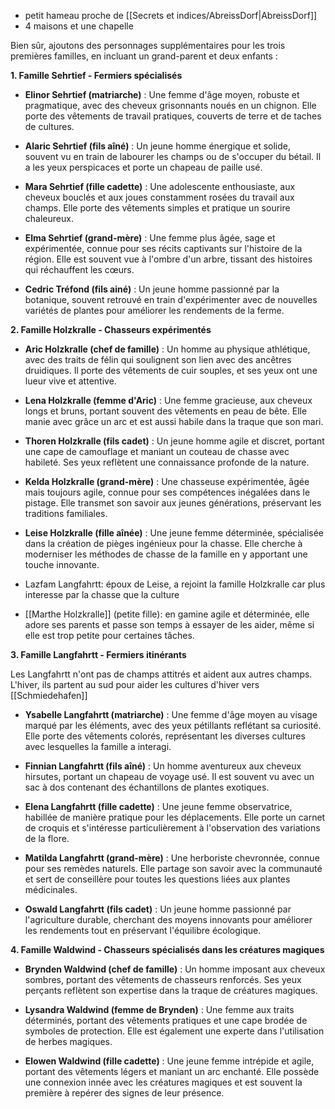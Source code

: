 
- petit hameau proche de [[Secrets et indices/AbreissDorf|AbreissDorf]]
- 4 maisons et une chapelle

Bien sûr, ajoutons des personnages supplémentaires pour les trois premières familles, en incluant un grand-parent et deux enfants :

**1. Famille Sehrtief - Fermiers spécialisés**

- **Elinor Sehrtief (matriarche)** : Une femme d'âge moyen, robuste et pragmatique, avec des cheveux grisonnants noués en un chignon. Elle porte des vêtements de travail pratiques, couverts de terre et de taches de cultures.

- **Alaric Sehrtief (fils aîné)** : Un jeune homme énergique et solide, souvent vu en train de labourer les champs ou de s'occuper du bétail. Il a les yeux perspicaces et porte un chapeau de paille usé.

- **Mara Sehrtief (fille cadette)** : Une adolescente enthousiaste, aux cheveux bouclés et aux joues constamment rosées du travail aux champs. Elle porte des vêtements simples et pratique un sourire chaleureux.

- **Elma Sehrtief (grand-mère)** : Une femme plus âgée, sage et expérimentée, connue pour ses récits captivants sur l'histoire de la région. Elle est souvent vue à l'ombre d'un arbre, tissant des histoires qui réchauffent les cœurs.

- **Cedric Tréfond (fils ainé)** : Un jeune homme passionné par la botanique, souvent retrouvé en train d'expérimenter avec de nouvelles variétés de plantes pour améliorer les rendements de la ferme.

**2. Famille Holzkralle - Chasseurs expérimentés**

- **Aric Holzkralle (chef de famille)** : Un homme au physique athlétique, avec des traits de félin qui soulignent son lien avec des ancêtres druidiques. Il porte des vêtements de cuir souples, et ses yeux ont une lueur vive et attentive.

- **Lena Holzkralle (femme d'Aric)** : Une femme gracieuse, aux cheveux longs et bruns, portant souvent des vêtements en peau de bête. Elle manie avec grâce un arc et est aussi habile dans la traque que son mari.

- **Thoren Holzkralle (fils cadet)** : Un jeune homme agile et discret, portant une cape de camouflage et maniant un couteau de chasse avec habileté. Ses yeux reflètent une connaissance profonde de la nature.

- **Kelda Holzkralle (grand-mère)** : Une chasseuse expérimentée, âgée mais toujours agile, connue pour ses compétences inégalées dans le pistage. Elle transmet son savoir aux jeunes générations, préservant les traditions familiales.

- **Leise Holzkralle (fille aînée)** : Une jeune femme déterminée, spécialisée dans la création de pièges ingénieux pour la chasse. Elle cherche à moderniser les méthodes de chasse de la famille en y apportant une touche innovante.
- Lazfam Langfahrtt: époux de Leise, a rejoint la famille Holzkralle car plus interesse par la chasse que la culture
- [[Marthe Holzkralle]] (petite fille): en gamine agile et déterminée, elle adore ses parents et passe son temps à essayer de les aider, même si elle est trop petite pour certaines tâches.

**3. Famille Langfahrtt - Fermiers itinérants**

Les Langfahrtt n'ont pas de champs attitrés et aident aux autres champs. L'hiver, ils partent au sud pour aider les cultures d'hiver vers [[Schmiedehafen]]

- **Ysabelle Langfahrtt (matriarche)** : Une femme d'âge moyen au visage marqué par les éléments, avec des yeux pétillants reflétant sa curiosité. Elle porte des vêtements colorés, représentant les diverses cultures avec lesquelles la famille a interagi.

- **Finnian Langfahrtt (fils aîné)** : Un homme aventureux aux cheveux hirsutes, portant un chapeau de voyage usé. Il est souvent vu avec un sac à dos contenant des échantillons de plantes exotiques.

- **Elena Langfahrtt (fille cadette)** : Une jeune femme observatrice, habillée de manière pratique pour les déplacements. Elle porte un carnet de croquis et s'intéresse particulièrement à l'observation des variations de la flore.

- **Matilda Langfahrtt (grand-mère)** : Une herboriste chevronnée, connue pour ses remèdes naturels. Elle partage son savoir avec la communauté et sert de conseillère pour toutes les questions liées aux plantes médicinales.

- **Oswald Langfahrtt (fils cadet)** : Un jeune homme passionné par l'agriculture durable, cherchant des moyens innovants pour améliorer les rendements tout en préservant l'équilibre écologique.

**4. Famille Waldwind - Chasseurs spécialisés dans les créatures magiques**

- **Brynden Waldwind (chef de famille)** : Un homme imposant aux cheveux sombres, portant des vêtements de chasseurs renforcés. Ses yeux perçants reflètent son expertise dans la traque de créatures magiques.
    
- **Lysandra Waldwind (femme de Brynden)** : Une femme aux traits déterminés, portant des vêtements pratiques et une cape brodée de symboles de protection. Elle est également une experte dans l'utilisation de herbes magiques.
    
- **Elowen Waldwind (fille cadette)** : Une jeune femme intrépide et agile, portant des vêtements légers et maniant un arc enchanté. Elle possède une connexion innée avec les créatures magiques et est souvent la première à repérer des signes de leur présence.
